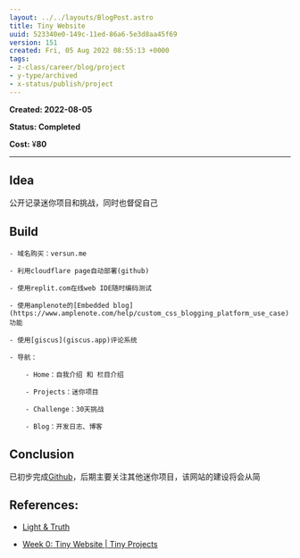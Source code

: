 ```yaml
---
layout: ../../layouts/BlogPost.astro
title: Tiny Website
uuid: 523340e0-149c-11ed-86a6-5e3d8aa45f69
version: 151
created: Fri, 05 Aug 2022 08:55:13 +0000
tags:
- z-class/career/blog/project
- y-type/archived
- x-status/publish/project
---
```


**Created: 2022-08-05**

**Status: Completed**

**Cost:** ¥**80**

---

## Idea

公开记录迷你项目和挑战，同时也督促自己

## Build

    - 域名购买：versun.me

    - 利用cloudflare page自动部署(github)

    - 使用replit.com在线web IDE随时编码测试

    - 使用amplenote的[Embedded blog](https://www.amplenote.com/help/custom_css_blogging_platform_use_case) 功能

    - 使用[giscus](giscus.app)评论系统

    - 导航：

        - Home：自我介绍 和 栏目介绍

        - Projects：迷你项目

        - Challenge：30天挑战

        - Blog：开发日志、博客

## Conclusion

已初步完成[Github](https://github.com/versun/Tiny-Website/tree/v1)，后期主要关注其他迷你项目，该网站的建设将会从简

## References:

- [Light & Truth](https://liyafu.com/) 

- [Week 0: Tiny Website \| Tiny Projects](https://tinyprojects.dev/projects/tiny_website) 